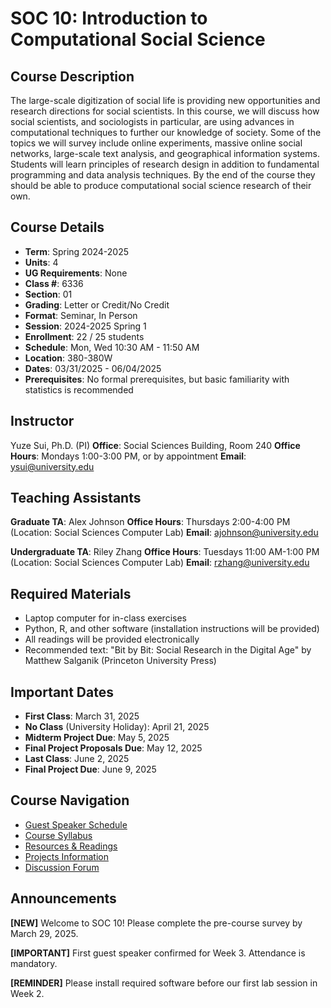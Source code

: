# SOC 10: Introduction to Computational Social Science

## Course Description

The large-scale digitization of social life is providing new opportunities and research directions for social scientists. In this course, we will discuss how social scientists, and sociologists in particular, are using advances in computational techniques to further our knowledge of society. Some of the topics we will survey include online experiments, massive online social networks, large-scale text analysis, and geographical information systems. Students will learn principles of research design in addition to fundamental programming and data analysis techniques. By the end of the course they should be able to produce computational social science research of their own.

## Course Details

- **Term**: Spring 2024-2025
- **Units**: 4
- **UG Requirements**: None
- **Class #**: 6336
- **Section**: 01
- **Grading**: Letter or Credit/No Credit
- **Format**: Seminar, In Person
- **Session**: 2024-2025 Spring 1
- **Enrollment**: 22 / 25 students
- **Schedule**: Mon, Wed 10:30 AM - 11:50 AM
- **Location**: 380-380W
- **Dates**: 03/31/2025 - 06/04/2025
- **Prerequisites**: No formal prerequisites, but basic familiarity with statistics is recommended

## Instructor

Yuze Sui, Ph.D. (PI)
**Office**: Social Sciences Building, Room 240
**Office Hours**: Mondays 1:00-3:00 PM, or by appointment
**Email**: ysui@university.edu

## Teaching Assistants

**Graduate TA**: Alex Johnson
**Office Hours**: Thursdays 2:00-4:00 PM (Location: Social Sciences Computer Lab)
**Email**: ajohnson@university.edu

**Undergraduate TA**: Riley Zhang
**Office Hours**: Tuesdays 11:00 AM-1:00 PM (Location: Social Sciences Computer Lab)
**Email**: rzhang@university.edu

## Required Materials

- Laptop computer for in-class exercises
- Python, R, and other software (installation instructions will be provided)
- All readings will be provided electronically
- Recommended text: "Bit by Bit: Social Research in the Digital Age" by Matthew Salganik (Princeton University Press)

## Important Dates

- **First Class**: March 31, 2025
- **No Class** (University Holiday): April 21, 2025
- **Midterm Project Due**: May 5, 2025
- **Final Project Proposals Due**: May 12, 2025
- **Last Class**: June 2, 2025
- **Final Project Due**: June 9, 2025

## Course Navigation

- [Guest Speaker Schedule](schedule.md)
- [Course Syllabus](syllabus.md)
- [Resources & Readings](resources.md)
- [Projects Information](projects.md)
- [Discussion Forum](https://canvas.university.edu/soc10)

## Announcements

**[NEW]** Welcome to SOC 10! Please complete the pre-course survey by March 29, 2025.

**[IMPORTANT]** First guest speaker confirmed for Week 3. Attendance is mandatory.

**[REMINDER]** Please install required software before our first lab session in Week 2.